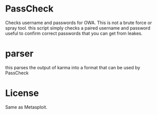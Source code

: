 # PassCheck
Checks username and passwords for OWA. This is not a brute force or spray tool. this script simply checks a paired username and password useful to confirm correct passwords that you can get from leakes. 

# parser

this parses the output of karma into a format that can be used by PassCheck

# License 

Same as Metasploit.
